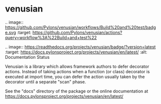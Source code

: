 venusian
========

.. image:: https://github.com/Pylons/venusian/workflows/Build%20and%20test/badge.svg
    :target: https://github.com/Pylons/venusian/actions?query=workflow%3A%22Build+and+test%22

.. image:: https://readthedocs.org/projects/venusian/badge/?version=latest
        :target: https://docs.pylonsproject.org/projects/venusian/en/latest/
        :alt: Documentation Status

Venusian is a library which allows framework authors to defer
decorator actions.  Instead of taking actions when a function (or
class) decorator is executed at import time, you can defer the action
usually taken by the decorator until a separate "scan" phase.

See the "docs" directory of the package or the online documentation at
https://docs.pylonsproject.org/projects/venusian/en/latest/
